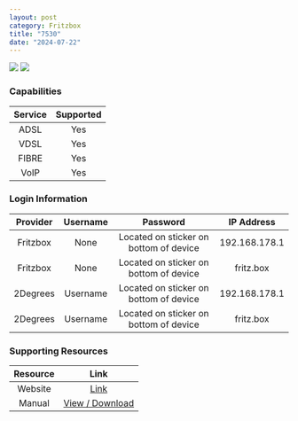 ```yaml
---
layout: post
category: Fritzbox
title: "7530"
date: "2024-07-22"
---
```

<img src="https://www.pbtech.co.nz/imgprod/default/M/O/MODFZB7530__1.webp?h=1728211751" class="modem_image">
<img src="https://products.consumer.org.nz/_next/image?url=https://images.products.consumer.org.nz/zen-fritz-box-7530-3.jpg&w=630&q=75" class="modem_image">

### Capabilities

| Service | Supported |
| :-: | :-: |
| ADSL | Yes |
| VDSL | Yes |
| FIBRE | Yes |
| VoIP | Yes |

### Login Information

| Provider | Username | Password | IP Address |
| :-: | :-: | :-: | :-: |
| Fritzbox | None | Located on sticker on bottom of device | 192.168.178.1 |
| Fritzbox | None | Located on sticker on bottom of device | fritz.box |
| 2Degrees | Username | Located on sticker on bottom of device | 192.168.178.1 |
| 2Degrees | Username | Located on sticker on bottom of device | fritz.box |

### Supporting Resources

| Resource | Link |
| :-: | :-: |
| Website | [Link](https://en.avm.de/products/fritzbox/fritzbox-7530/) |
| Manual | [View / Download](https://assets.avm.de/files/docs/fritzbox/fritzbox-7530/fritzbox-7530_man_en_GB.pdf) |
